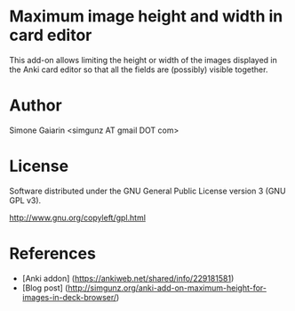 Maximum image height and width in card editor
=============================================
This add-on allows limiting the height or width of the images displayed in the Anki card
editor so that all the fields are (possibly) visible together.

Author
======
Simone Gaiarin \<simgunz AT gmail DOT com\>

License
=======
Software distributed under the GNU General Public License version 3 (GNU GPL v3).

http://www.gnu.org/copyleft/gpl.html

References
=============
- [Anki addon] (https://ankiweb.net/shared/info/229181581)
- [Blog post] (http://simgunz.org/anki-add-on-maximum-height-for-images-in-deck-browser/)
